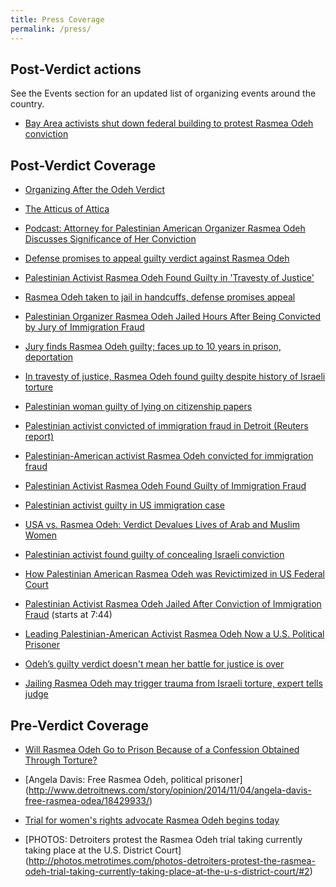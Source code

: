 ```yaml
---
title: Press Coverage
permalink: /press/
---
```

## Post-Verdict actions
See the Events section for an updated list of organizing events around the country.  

- [Bay Area activists shut down federal building to protest Rasmea Odeh conviction](http://mondoweiss.net/2014/11/francisco-activists-conviction)

## Post-Verdict Coverage

- [Organizing After the Odeh Verdict](https://www.jacobinmag.com/2015/01/rasmea-odeh-verdict-organizing/)

- [The Atticus of Attica](http://www.superlawyers.com/illinois/article/The-Atticus-of-Attica/5e045eda-7cb9-4ed1-8c7e-df6528e8c922.html)

- [Podcast: Attorney for Palestinian American Organizer Rasmea Odeh Discusses Significance of Her Conviction](http://dissenter.firedoglake.com/2014/11/16/podcast-attorney-for-palestinian-american-organizer-rasmea-odeh-discusses-significance-of-her-conviction/)

- [Defense promises to appeal guilty verdict against Rasmea Odeh](http://electronicintifada.net/blogs/charlotte-silver/defense-promises-appeal-guilty-verdict-against-rasmea-odeh)

- [Palestinian Activist Rasmea Odeh Found Guilty in 'Travesty of Justice'](http://www.commondreams.org/news/2014/11/10/palestinian-activist-rasmea-odeh-found-guilty-travesty-justice)

- [Rasmea Odeh taken to jail in handcuffs, defense promises appeal](http://www.fightbacknews.org/2014/11/10/rasmea-odeh-taken-jail-handcuffs-defense-promises-appeal)

- [Palestinian Organizer Rasmea Odeh Jailed Hours After Being Convicted by Jury of Immigration Fraud](http://dissenter.firedoglake.com/2014/11/10/palestinian-organizer-rasmea-odeh-jailed-hours-after-being-convicted-by-jury-of-immigration-fraud/)

- [Jury finds Rasmea Odeh guilty; faces up to 10 years in prison, deportation](http://www.metrotimes.com/Blogs/archives/2014/11/10/jury-finds-rasmea-odeh-guilty-faces-up-to-10-years-in-prison-deportation)

- [In travesty of justice, Rasmea Odeh found guilty despite history of Israeli torture](http://mondoweiss.net/2014/11/travesty-despite-israeli#sthash.kQL88dNe.dpuf)

- [Palestinian woman guilty of lying on citizenship papers](http://www.freep.com/story/news/local/michigan/2014/11/10/rasmieh-odeh-guilty-immigration-lying/18800339/)

- [Palestinian activist convicted of immigration fraud in Detroit (Reuters report)](http://www.thestar.com.my/News/World/2014/11/11/Palestine-activist-convicted-of-immigration-fraud-in-Detroit/)

- [Palestinian-American activist Rasmea Odeh convicted for immigration fraud](http://michiganradio.org/post/palestinian-american-activist-rasmea-odeh-convicted-immigration-fraud)

- [Palestinian Activist Rasmea Odeh Found Guilty of Immigration Fraud](http://colorlines.com/archives/2014/11/palestinian_activist_rasmea_odeh_guilty_of_falsifying_immigration.html)

- [Palestinian activist guilty in US immigration case](http://bigstory.ap.org/article/481660d6167c4b5b83f9916d0e2785ac/jury-deliberates-fate-palestinian-bomb-convict)

- [USA vs. Rasmea Odeh: Verdict Devalues Lives of Arab and Muslim Women](http://chicagomonitor.com/2014/11/usa-vs-rasmea-odeh-verdict-devalues-lives-of-arab-and-muslim-women/)

- [Palestinian activist found guilty of concealing Israeli conviction](http://www.chicagotribune.com/news/ct-palestinian-activist-guilty-met-20141110-story.html)

- [How Palestinian American Rasmea Odeh was Revictimized in US Federal Court](http://www.mintpressnews.com/palestinian-american-rasmea-odeh-revictimized-us-federal-court/198820/)

- [Palestinian Activist Rasmea Odeh Jailed After Conviction of Immigration Fraud](http://www.democracynow.org/2014/11/11/headlines/palestinian_activist_rasmea_odeh_jailed_after_conviction_on_immigration_fraud) (starts at 7:44)

- [Leading Palestinian-American Activist Rasmea Odeh Now a U.S. Political Prisoner](http://www.globalresearch.ca/leading-palestinian-american-activist-rasmea-odeh-now-a-u-s-political-prisoner/5413623)

- [Odeh’s guilty verdict doesn't mean her battle for justice is over](http://thehill.com/blogs/congress-blog/judicial/224077-odehs-guilty-verdict-doesnt-mean-her-battle-for-justice-is-over)

- [Jailing Rasmea Odeh may trigger trauma from Israeli torture, expert tells judge](electronicintifada.net/blogs/charlotte-silver/jailing-rasmea-odeh-may-trigger-trauma-israeli-torture-expert-tells-judge)


## Pre-Verdict Coverage

- [Will Rasmea Odeh Go to Prison Because of a Confession Obtained Through Torture?](http://www.thenation.com/article/188033/will-rasmeah-odeh-go-prison-because-confession-obtained-through-torture)

- [Angela Davis: Free Rasmea Odeh, political prisoner]
(http://www.detroitnews.com/story/opinion/2014/11/04/angela-davis-free-rasmea-odea/18429933/)

- [Trial for women's rights advocate Rasmea Odeh begins today](http://www.metrotimes.com/Blogs/archives/2014/11/04/trial-for-womens-rights-advocate-rasmea-odeh-begins-today)

- [PHOTOS: Detroiters protest the Rasmea Odeh trial taking currently taking place at the U.S. District Court]
(http://photos.metrotimes.com/photos-detroiters-protest-the-rasmea-odeh-trial-taking-currently-taking-place-at-the-u-s-district-court/#2)